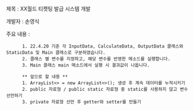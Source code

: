 제목 : XX월드 티켓팅 발급 시스템 개발

개발자 : 손영식

주요 내용 : 

          1. 22.4.20 기준 각 InputData, CalculateData, OutputData 클래스와 StaticData 및 Main 클래스로 구분하였습니다.
          2. 클래스 별 변수를 지정하고, 해당 변수를 반영한 메소드를 실행합니다.
          3. Main 클래스 main 메소드에서 실행 시 결과값이 나옵니다.
          
          ** 앞으로 할 내용 **
          1. ArrayList<> = new ArrayList<>(); 생성 후 계속 데이터를 누적시키기
          2. public 자료형 / public static 자료형 중 static를 사용하지 않고 변수 선언하기
          3. private 자료형 선언 후 getter와 setter를 만들기
